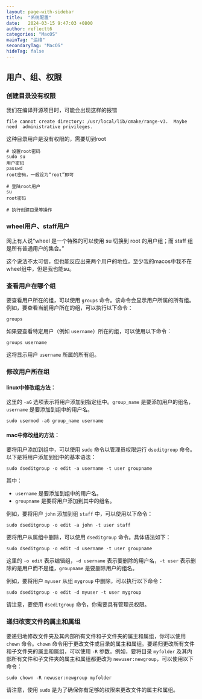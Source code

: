 ```yaml
---
layout: page-with-sidebar
title:  "系统配置"
date:   2024-03-15 9:47:03 +0800
author: reflectt6
categories: "MacOS"
mainTag: "运维"
secondaryTag: "MacOS"
hideTag: false
---
```


## 用户、组、权限

### 创建目录没有权限

我们在编译开源项目时，可能会出现这样的报错

`file cannot create directory: /usr/local/lib/cmake/range-v3.  Maybe need  administrative privileges.`

这种目录用户是没有权限的，需要切到root

```shell
# 设置root密码
sudo su
用户密码
passwd
root密码，一般设为“root”即可

# 登陆root用户
su
root密码

# 执行创建目录等操作
```



### wheel用户、staff用户

网上有人说“wheel 是一个特殊的可以使用 su 切换到 root 的用户组；而 staff 组是所有普通用户的集合。”

这个说法不太可信，但也能反应出来两个用户的地位，至少我的macos中我不在wheel组中，但是我也能su。



### 查看用户在哪个组


要查看用户所在的组，可以使用 `groups` 命令。该命令会显示用户所属的所有组。例如，要查看当前用户所在的组，可以执行以下命令：

```shell
groups
```

如果要查看特定用户（例如 `username`）所在的组，可以使用以下命令：

```shell
groups username
```

这将显示用户 `username` 所属的所有组。

### 修改用户所在组

#### linux中修改组方法：

这里的 `-aG` 选项表示将用户添加到指定组中。`group_name` 是要添加用户的组名，`username` 是要添加到组中的用户名。

```shell
sudo usermod -aG group_name username
```

#### mac中修改组的方法：

要将用户添加到组中，可以使用 `sudo` 命令以管理员权限运行 `dseditgroup` 命令。以下是将用户添加到组中的基本语法：

```shell
sudo dseditgroup -o edit -a username -t user groupname
```

其中：

- `username` 是要添加到组中的用户名。
- `groupname` 是要将用户添加到其中的组名。

例如，要将用户 `john` 添加到组 `staff` 中，可以使用以下命令：

```shell
sudo dseditgroup -o edit -a john -t user staff
```

要将用户从属组中删除，可以使用 `dseditgroup` 命令。具体语法如下：

```shell
sudo dseditgroup -o edit -d username -t user groupname
```

这里的 `-o edit` 表示编辑组，`-d username` 表示要删除的用户名，`-t user` 表示删除的是用户而不是组，`groupname` 是要删除用户的组名。

例如，要将用户 `myuser` 从组 `mygroup` 中删除，可以执行以下命令：

```shell
sudo dseditgroup -o edit -d myuser -t user mygroup
```

请注意，要使用 `dseditgroup` 命令，你需要具有管理员权限。

### 递归改变文件的属主和属组

要递归地修改文件夹及其内部所有文件和子文件夹的属主和属组，你可以使用 `chown` 命令。`chown` 命令用于更改文件或目录的属主和属组。要递归更改所有文件和子文件夹的属主和属组，可以使用 `-R` 参数。例如，要将目录 `myfolder` 及其内部所有文件和子文件夹的属主和属组都更改为 `newuser:newgroup`，可以使用以下命令：

```shell
sudo chown -R newuser:newgroup myfolder
```

请注意，使用 `sudo` 是为了确保你有足够的权限来更改文件的属主和属组。







